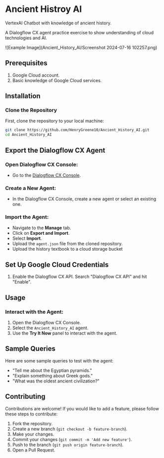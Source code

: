 # Ancient Histroy AI
VertexAI Chatbot with knowledge of ancient history.

A Dialogflow CX agent practice exercise to show understanding of cloud technologies and AI.

![Example Image](Ancient_History_AI/Screenshot 2024-07-16 102257.png)

## Prerequisites

1. Google Cloud account.
2. Basic knowledge of Google Cloud services.

## Installation

### Clone the Repository

First, clone the repository to your local machine:

```bash
git clone https://github.com/HenryGreene10/Ancient_History_AI.git
cd Ancient_History_AI
```

## Export the Dialogflow CX Agent

### Open Dialogflow CX Console:

- Go to the [Dialogflow CX Console](https://dialogflow.cloud.google.com/cx/projects).

### Create a New Agent:

- In the Dialogflow CX Console, create a new agent or select an existing one.

### Import the Agent:

- Navigate to the **Manage** tab.
- Click on **Export and Import**.
- Select **Import**.
- Upload the `agent.json` file from the cloned repository.
- Upload the history textbook to a cloud storage bucket

## Set Up Google Cloud Credentials

1. Enable the Dialogflow CX API. Search "Dialogflow CX API" and hit "Enable".

## Usage

### Interact with the Agent:

1. Open the Dialogflow CX Console.
2. Select the `Ancient_History_AI` agent.
3. Use the **Try It Now** panel to interact with the agent.

## Sample Queries

Here are some sample queries to test with the agent:

- "Tell me about the Egyptian pyramids."
- "Explain something about Greek gods."
- "What was the oldest ancient civilization?"

## Contributing

Contributions are welcome! If you would like to add a feature, please follow these steps to contribute:

1. Fork the repository.
2. Create a new branch (`git checkout -b feature-branch`).
3. Make your changes.
4. Commit your changes (`git commit -m 'Add new feature'`).
5. Push to the branch (`git push origin feature-branch`).
6. Open a Pull Request.

